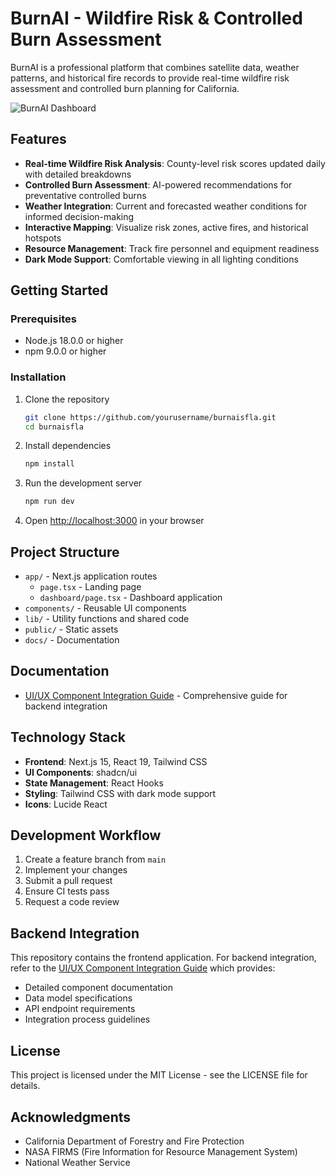 # BurnAI - Wildfire Risk & Controlled Burn Assessment

BurnAI is a professional platform that combines satellite data, weather patterns, and historical fire records to provide real-time wildfire risk assessment and controlled burn planning for California.

![BurnAI Dashboard](https://via.placeholder.com/800x400?text=BurnAI+Dashboard)

## Features

- **Real-time Wildfire Risk Analysis**: County-level risk scores updated daily with detailed breakdowns
- **Controlled Burn Assessment**: AI-powered recommendations for preventative controlled burns
- **Weather Integration**: Current and forecasted weather conditions for informed decision-making
- **Interactive Mapping**: Visualize risk zones, active fires, and historical hotspots
- **Resource Management**: Track fire personnel and equipment readiness
- **Dark Mode Support**: Comfortable viewing in all lighting conditions

## Getting Started

### Prerequisites

- Node.js 18.0.0 or higher
- npm 9.0.0 or higher

### Installation

1. Clone the repository
   ```bash
   git clone https://github.com/yourusername/burnaisfla.git
   cd burnaisfla
   ```

2. Install dependencies
   ```bash
   npm install
   ```

3. Run the development server
   ```bash
   npm run dev
   ```

4. Open [http://localhost:3000](http://localhost:3000) in your browser

## Project Structure

- `app/` - Next.js application routes
  - `page.tsx` - Landing page
  - `dashboard/page.tsx` - Dashboard application
- `components/` - Reusable UI components
- `lib/` - Utility functions and shared code
- `public/` - Static assets
- `docs/` - Documentation

## Documentation

- [UI/UX Component Integration Guide](docs/ui-integration-guide.md) - Comprehensive guide for backend integration

## Technology Stack

- **Frontend**: Next.js 15, React 19, Tailwind CSS
- **UI Components**: shadcn/ui
- **State Management**: React Hooks
- **Styling**: Tailwind CSS with dark mode support
- **Icons**: Lucide React

## Development Workflow

1. Create a feature branch from `main`
2. Implement your changes
3. Submit a pull request
4. Ensure CI tests pass
5. Request a code review

## Backend Integration

This repository contains the frontend application. For backend integration, refer to the [UI/UX Component Integration Guide](docs/ui-integration-guide.md) which provides:

- Detailed component documentation
- Data model specifications
- API endpoint requirements
- Integration process guidelines

## License

This project is licensed under the MIT License - see the LICENSE file for details.

## Acknowledgments

- California Department of Forestry and Fire Protection
- NASA FIRMS (Fire Information for Resource Management System)
- National Weather Service
